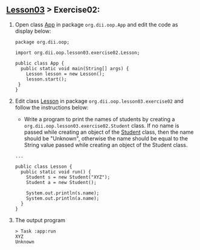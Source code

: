 ## [Lesson03](index.md) > Exercise02:

1. Open class [App](../../app/src/main/java/org/dii/oop/App.java) in package `org.dii.oop.App` and edit the code as display below: 
   ```
   package org.dii.oop;

   import org.dii.oop.lesson03.exercise02.Lesson;

   public class App {
     public static void main(String[] args) {
       Lesson lesson = new Lesson();
       lesson.start();
    }
   }
   ```

2. Edit class [Lesson](../../app/src/main/java/org/dii/oop/lesson03/exercise02/Lesson.java) in package `org.dii.oop.lesson03.exercise02` and follow the instructions below:
   - Write a program to print the names of students by creating a `org.dii.oop.lesson03.exercise02.Student` class. If no name is passed while creating an object of the [Student](../../app/src/main/java/org/dii/oop/lesson03/exercise02/Student.java) class, then the name should be "Unknown", otherwise the name should be equal to the String value passed while creating an object of the Student class.
   ```
   ...
   
   public class Lesson {
     public static void run() {
       Student s = new Student("XYZ");
       Student a = new Student();

       System.out.println(s.name);
       System.out.println(a.name);
     }
   }
   ```

3. The output program
   ```
   > Task :app:run
   XYZ
   Unknown
   ```